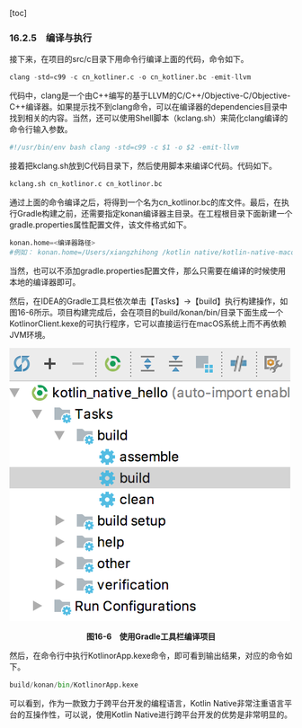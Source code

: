 [toc]

### 16.2.5　编译与执行

接下来，在项目的src/c目录下用命令行编译上面的代码，命令如下。

```python
clang -std=c99 -c cn_kotliner.c -o cn_kotliner.bc -emit-llvm
```

代码中，clang是一个由C++编写的基于LLVM的C/C++/Objective-C/Objective-C++编译器。如果提示找不到clang命令，可以在编译器的dependencies目录中找到相关的内容。当然，还可以使用Shell脚本（kclang.sh）来简化clang编译的命令行输入参数。

```python
#!/usr/bin/env bash clang -std=c99 -c $1 -o $2 -emit-llvm
```

接着把kclang.sh放到C代码目录下，然后使用脚本来编译C代码。代码如下。

```python
kclang.sh cn_kotlinor.c cn_kotlinor.bc
```

通过上面的命令编译之后，将得到一个名为cn_kotlinor.bc的库文件。最后，在执行Gradle构建之前，还需要指定konan编译器主目录。在工程根目录下面新建一个gradle.properties属性配置文件，该文件格式如下。

```python
konan.home=<编译器路径>
#例如： konan.home=/Users/xiangzhihong /kotlin native/kotlin-native-macos-0.5
```

当然，也可以不添加gradle.properties配置文件，那么只需要在编译的时候使用本地的编译器即可。

然后，在IDEA的Gradle工具栏依次单击【Tasks】→【build】执行构建操作，如图16-6所示。项目构建完成后，会在项目的build/konan/bin/目录下面生成一个KotlinorClient.kexe的可执行程序，它可以直接运行在macOS系统上而不再依赖JVM环境。

![65.png](./images/65.png)
<center class="my_markdown"><b class="my_markdown">图16-6　使用Gradle工具栏编译项目</b></center>

然后，在命令行中执行KotlinorApp.kexe命令，即可看到输出结果，对应的命令如下。

```python
build/konan/bin/KotlinorApp.kexe
```

可以看到，作为一款致力于跨平台开发的编程语言，Kotlin Native非常注重语言平台的互操作性，可以说，使用Kotlin Native进行跨平台开发的优势是非常明显的。


